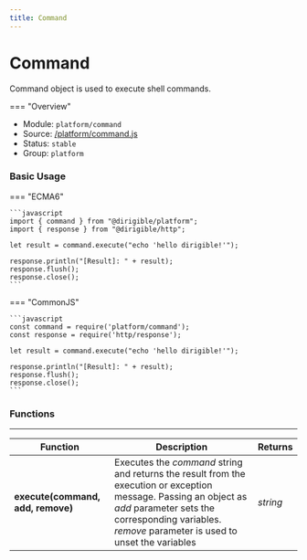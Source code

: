 ```yaml
---
title: Command
---
```


Command
===

Command object is used to execute shell commands.

=== "Overview"
- Module: `platform/command`
- Source: [/platform/command.js]([https://github.com/dirigiblelabs/api-core/blob/master/core/v4/exec.js](https://github.com/eclipse/dirigible/blob/master/components/api-platform/src/main/resources/META-INF/dirigible/platform/command.js))
- Status: `stable`
- Group: `platform`

### Basic Usage

=== "ECMA6"

    ```javascript
    import { command } from "@dirigible/platform";
    import { response } from "@dirigible/http";

    let result = command.execute("echo 'hello dirigible!'");

    response.println("[Result]: " + result);
    response.flush();
    response.close();
    ```

=== "CommonJS"

    ```javascript
    const command = require('platform/command');
    const response = require('http/response');

    let result = command.execute("echo 'hello dirigible!'");

    response.println("[Result]: " + result);
    response.flush();
    response.close();
    ```

### Functions

---

Function     | Description | Returns
------------ | ----------- | --------
**execute(command, add, remove)**   | Executes the *command* string and returns the result from the execution or exception message. Passing an object as *add* parameter sets the corresponding variables. *remove* parameter is used to unset the variables  | *string*
